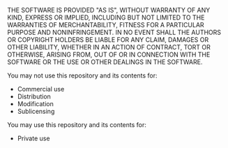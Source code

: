 THE SOFTWARE IS PROVIDED "AS IS", WITHOUT WARRANTY OF ANY KIND, EXPRESS OR
IMPLIED, INCLUDING BUT NOT LIMITED TO THE WARRANTIES OF MERCHANTABILITY,
FITNESS FOR A PARTICULAR PURPOSE AND NONINFRINGEMENT. IN NO EVENT SHALL THE
AUTHORS OR COPYRIGHT HOLDERS BE LIABLE FOR ANY CLAIM, DAMAGES OR OTHER
LIABILITY, WHETHER IN AN ACTION OF CONTRACT, TORT OR OTHERWISE, ARISING FROM,
OUT OF OR IN CONNECTION WITH THE SOFTWARE OR THE USE OR OTHER DEALINGS IN THE
SOFTWARE.

You may not use this repository and its contents for:

- Commercial use
- Distribution
- Modification
- Sublicensing


You may use this repository and its contents for:

- Private use
